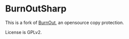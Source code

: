 BurnOutSharp
============
This is a fork of [BurnOut](https://sourceforge.net/projects/burnout), an opensource copy protection.

License is GPLv2.